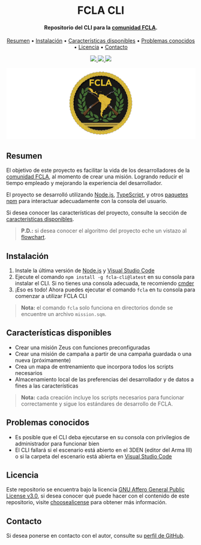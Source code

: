 <h1 align="center">
    FCLA CLI
</h1>

<h4 align="center">
    Repositorio del CLI para la <a href="https://arma3clanfcla.wixsite.com/fcla" target="_blank">comunidad FCLA<a>.
</h4>

<p align="center">
    <a href="#----resumen">Resumen</a> •
    <a href="#----instalación">Instalación</a> •
    <a href="#----características-disponibles">Características disponibles</a> •
    <a href="#----problemas-conocidos">Problemas conocidos</a> •
    <a href="#----licencia">Licencia</a> •
    <a href="#----contacto">Contacto</a>
</p>

<p align="center">
    <a href="https://www.npmjs.com/package/fcla-cli">
        <img src="https://badgen.net/static/npm/v1.0.0/blue">
    </a>
    <a href="./LICENSE">
        <img src="https://badgen.net/static/licencia/AGPLv3/blue">
    </a>
    <a href="./README.md">
        <img src="https://badgen.net/static/leng/inglés/purple">
    </a>
</p>

<p align="center">
    <img src="./.github/fcla-logo.png" width="625">
</p>

<h2>
    Resumen
</h2>
<p>
    El objetivo de este proyecto es facilitar la vida de los desarrolladores de la <a href="https://arma3clanfcla.wixsite.com/fcla" target="_blank">comunidad FCLA<a>, al momento de crear una misión. Logrando reducir el tiempo empleado y mejorando la experiencia del desarrollador. 
</p>
<p>
    El proyecto se desarrolló utilizando <a href="https://nodejs.org/" target="_blank">Node.js<a>, <a href="https://www.typescriptlang.org/" target="_blank">TypeScript<a>, y otros <a href="./package.json" target="_blank">paquetes npm<a> para interactuar adecuadamente con la consola del usuario.
</p>
<p>
    Si desea conocer las características del proyecto, consulte la sección de <a href="#----características-disponibles">características disponibles</a>.
</p>

> **P.D.:** si desea conocer el algoritmo del proyecto eche un vistazo al <a href="./docs/flowchart.png">flowchart</a>.

<h2>
    Instalación
</h2>
<ol>
    <li>Instale la última versión de <a href="https://nodejs.org/" target="_blank">Node.js<a> y <a href="https://code.visualstudio.com/" target="_blank">Visual Studio Code</a></li>
    <li>Ejecute el comando <code>npm install -g fcla-cli@latest</code> en su consola para instalar el CLI. Si no tienes una consola adecuada, te recomiendo <a href="https://cmder.app/" target="_blank">cmder<a></li>
    <li>¡Eso es todo! Ahora puedes ejecutar el comando <code>fcla</code> en tu consola para comenzar a utilizar FCLA CLI</li>
</ol>

> **Nota:** el comando `fcla` solo funciona en directorios donde se encuentre un archivo `mission.sqm`.

<h2>
    Características disponibles
</h2>
<ul>
    <li>Crear una misión Zeus con funciones preconfiguradas</li>
    <li>Crear una misión de campaña a partir de una campaña guardada o una nueva (próximamente)</li>
    <li>Crea un mapa de entrenamiento que incorpora todos los scripts necesarios</li>
    <li>Almacenamiento local de las preferencias del desarrollador y de datos a fines a las características</li>
</ul>

> **Nota:** cada creación incluye los scripts necesarios para funcionar correctamente y sigue los estándares de desarrollo de FCLA.

<h2>
    Problemas conocidos
</h2>
<ul>
    <li>Es posible que el CLI deba ejecutarse en su consola con privilegios de administrador para funcionar bien</li>
    <li>El CLI fallará si el escenario está abierto en el 3DEN (editor del Arma III) o si la carpeta del escenario está abierta en <a href="https://code.visualstudio.com/" target="_blank">Visual Studio Code</a></li>
</ul>

<h2>
    Licencia
</h2>
<p>
    Este repositorio se encuentra bajo la licencia <a href="./LICENSE" target="_blank">GNU Affero General Public License v3.0</a>, si desea conocer qué puede hacer con el contenido de este repositorio, visite <a href="https://choosealicense.com/licenses/" target="_blank">choosealicense</a> para obtener más información.
</p>

<h2>
    Contacto
</h1>
<p>
    Si desea ponerse en contacto con el autor, consulte su <a href="https://github.com/hozlucas28" target="_blank">perfil de GitHub</a>.
</p>
